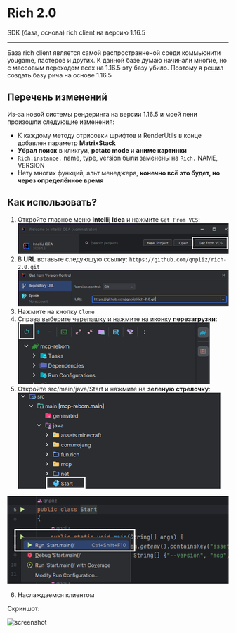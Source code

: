 # Rich 2.0
SDK (база, основа) rich client на версию 1.16.5

---

База rich client является самой распространненой среди коммьюнити yougame, пастеров и других. К данной базе думаю начинали многие, но с массовым переходом всех на 1.16.5 эту базу убило. Поэтому я решил создать базу рича на основе 1.16.5

## Перечень изменений
Из-за новой системы рендеринга на версии 1.16.5 и моей лени произошли следующие изменения:
* К каждому методу отрисовки шрифтов и RenderUtils в конце добавлен параметр **MatrixStack**
* **Убрал поиск** в кликгуи, **potato mode** и **аниме картинки**
* `Rich.instance.` name, type, version были заменены на `Rich.` NAME, VERSION
* Нету многих функций, альт менеджера, **конечно всё это будет, но через определённое время**

## Как использовать?
1. Откройте главное меню **Intellij Idea** и нажмите `Get From VCS`:
![one](readme/one.png)
2. В **URL** вставьте следующую ссылку: `https://github.com/qnpiiz/rich-2.0.git`
![two](readme/two.png)
3. Нажмите на кнопку `Clone`
4. Справа выберите черепашку и нажмите на иконку **перезагрузки**:
![three](readme/three.png)
5. Откройте src/main/java/Start и нажмите на **зеленую стрелочку**:
![four](readme/four.png)

![five](readme/five.png)

6. Наслаждаемся клиентом

Скриншот:

![screenshot](https://i.ibb.co/tHjWw2J/image.png)
